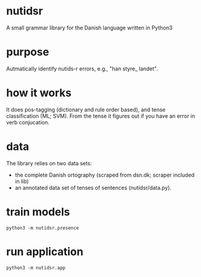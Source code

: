 # nutidsr
A small grammar library for the Danish language written in Python3

# purpose
Autmatically identify nutids-r errors, e.g., "han styre_ landet".

# how it works
It does pos-tagging (dictionary and rule order based), and tense classification (ML; SVM). From the tense it figures out if you have an error in verb conjucation.

# data
The library relies on two data sets:
* the complete Danish ortography (scraped from dsn.dk; scraper included in lib)
* an annotated data set of tenses of sentences (nutidsr/data.py).

# train models
`python3 -m nutidsr.presence`

# run application
`python3 -m nutidsr.app`
